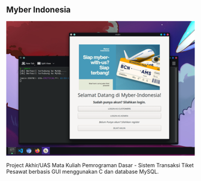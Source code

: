 ## Myber Indonesia

![Myber](docs/Welcome.png)

Project Akhir/UAS Mata Kuliah Pemrograman Dasar - Sistem Transaksi Tiket Pesawat berbasis GUI menggunakan C dan database MySQL.